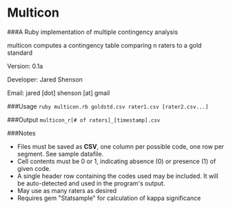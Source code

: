 # Multicon
###A Ruby implementation of multiple contingency analysis

multicon computes a contingency table comparing n raters to a gold standard

Version: 0.1a

Developer: Jared Shenson

Email: jared [dot] shenson [at] gmail

###Usage
```ruby multicon.rb goldstd.csv rater1.csv [rater2.csv...]```

###Output
```multicon_r[# of raters]_[timestamp].csv```

###Notes
- Files must be saved as __CSV__, one column per possible code, one row per segment. See sample datafile.
- Cell contents must be 0 or 1, indicating absence (0) or presence (1) of given code.
- A single header row containing the codes used may be included. It will be auto-detected and used in the program's output.
- May use as many raters as desired
- Requires gem "Statsample" for calculation of kappa significance
